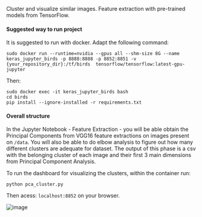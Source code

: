 Cluster and visualize similar images. Feature extraction with pre-trained models from TensorFlow.

#### Suggested way to run project

It is suggested to run with docker. Adapt the following command:

`sudo docker run --runtime=nvidia --gpus all --shm-size 8G --name keras_jupyter_birds -p 8888:8888 -p 8852:8851 -v {your_repository_dir}:/tf/birds  tensorflow/tensorflow:latest-gpu-jupyter`

Then:

`sudo docker exec -it keras_jupyter_birds bash`<br>
`cd birds`<br>
`pip install --ignore-installed -r requirements.txt`

#### Overall structure

In the Jupyter Notebook - Feature Extraction - you will be able obtain the Principal Components from VGG16 feature extractions on images present on `/data`. You will also be able to do elbow analysis to figure out how many different clusters are adequate for dataset.
The output of this phase is a csv with the belonging cluster of each image and their first 3 main dimensions from Principal Component Analysis.

To run the dashboard for visualizing the clusters, within the container run:

`python pca_cluster.py`<br>

Then acess: `localhost:8852` on your browser.

![image](https://github.com/user-attachments/assets/dcbd9d4b-7e24-4310-9db2-4acf7eaa789d)




